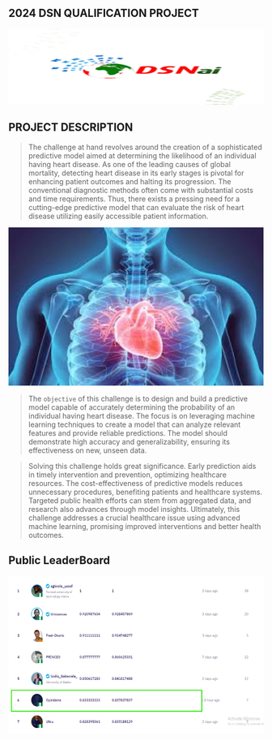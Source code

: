 ## 2024 DSN QUALIFICATION PROJECT

<p  align="center">

<img  src="pics/dsn.png"  alt="DSN"  height=150  width=820/>

</p> 

## PROJECT DESCRIPTION

> The challenge at hand revolves around the creation of a sophisticated predictive model aimed at determining the likelihood of an individual having heart disease. As one of the leading causes of global mortality, detecting heart disease in its early stages is pivotal for enhancing patient outcomes and halting its progression. The conventional diagnostic methods often come with substantial costs and time requirements. Thus, there exists a pressing need for a cutting-edge predictive model that can evaluate the risk of heart disease utilizing easily accessible patient information.

<p  align="center">

<img  src="pics/hd.jpeg"  alt="hd"  height=312  width=820/>

</p> 

> The `objective` of this challenge is to design and build a predictive model capable of accurately determining the probability of an individual having heart disease. The focus is on leveraging machine learning techniques to create a model that can analyze relevant features and provide reliable predictions. The model should demonstrate high accuracy and generalizability, ensuring its effectiveness on new, unseen data.

> Solving this challenge holds great significance. Early prediction aids in timely intervention and prevention, optimizing healthcare resources. The cost-effectiveness of predictive models reduces unnecessary procedures, benefiting patients and healthcare systems. Targeted public health efforts can stem from aggregated data, and research also advances through model insights. Ultimately, this challenge addresses a crucial healthcare issue using advanced machine learning, promising improved interventions and better health outcomes.

## Public LeaderBoard

<p  align="center">

<img  src="pics/lb.png"  alt="lb"  height=312  width=810/>

</p> 
